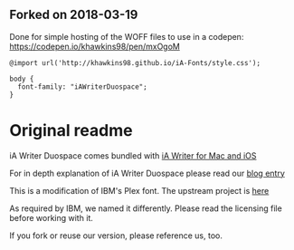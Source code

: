 ## Forked on 2018-03-19
Done for simple hosting of the WOFF files to use in a codepen: https://codepen.io/khawkins98/pen/mxOgoM

```
@import url('http://khawkins98.github.io/iA-Fonts/style.css');

body {
  font-family: "iAWriterDuospace";
}
```

# Original readme

iA Writer Duospace comes bundled with [iA Writer for Mac and iOS](https://ia.net/writer/buy/)

For in depth explanation of iA Writer Duospace please read our [blog entry](http://ia.net/topics/in-search-of-the-perfect-writing-font/)

This is a modification of IBM's Plex font.
The upstream project is [here](https://github.com/IBM/type)

As required by IBM, we named it differently.
Please read the licensing file before working with it.

If you fork or reuse our version, please reference us, too.
